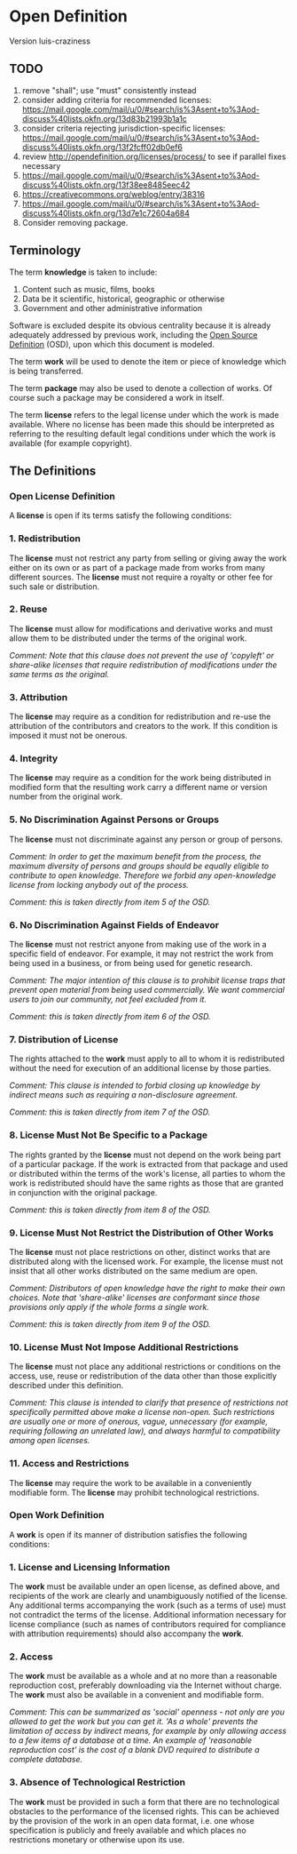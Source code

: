 # Open Definition
Version luis-craziness

## TODO

1. remove "shall"; use "must" consistently instead
2. consider adding criteria for recommended licenses: https://mail.google.com/mail/u/0/#search/is%3Asent+to%3Aod-discuss%40lists.okfn.org/13d83b21993b1a1c
3. consider criteria rejecting jurisdiction-specific licenses: https://mail.google.com/mail/u/0/#search/is%3Asent+to%3Aod-discuss%40lists.okfn.org/13f2fcff02db0ef6
3. review http://opendefinition.org/licenses/process/ to see if parallel fixes necessary
5. https://mail.google.com/mail/u/0/#search/is%3Asent+to%3Aod-discuss%40lists.okfn.org/13f38ee8485eec42
6. https://creativecommons.org/weblog/entry/38316
7. https://mail.google.com/mail/u/0/#search/is%3Asent+to%3Aod-discuss%40lists.okfn.org/13d7e1c72604a684
8. Consider removing package.

## Terminology

The term **knowledge** is taken to include:

  1. Content such as music, films, books
  2. Data be it scientific, historical, geographic or otherwise
  3. Government and other administrative information

Software is excluded despite its obvious centrality because it is
already adequately addressed by previous work, including the [Open Source
Definition](http://www.opensource.org/docs/osd) (OSD), upon which this
document is modeled.

The term **work** will be used to denote the item or piece of knowledge
which is being transferred.

The term **package** may also be used to denote a collection of works. Of
course such a package may be considered a work in itself.

The term **license** refers to the legal license under which the work is
made available. Where no license has been made this should be interpreted
as referring to the resulting default legal conditions under which the
work is available (for example copyright).

## The Definitions

### Open License Definition

A **license** is open if its terms satisfy the following conditions:

### 1. Redistribution

The **license** must not restrict any party from selling or giving away
the work either on its own or as part of a package made from works from
many different sources. The **license** must not require a royalty or
other fee for such sale or distribution.

### 2. Reuse

The **license** must allow for modifications and derivative works and
must allow them to be distributed under the terms of the original work.

*Comment: Note that this clause does not prevent the use of 'copyleft'
or share-alike licenses that require redistribution of modifications
under the same terms as the original.*

### 3. Attribution

The **license** may require as a condition for redistribution and re-use
the attribution of the contributors and creators to the work. If this
condition is imposed it must not be onerous.

### 4. Integrity

The **license** may require as a condition for the work being distributed
in modified form that the resulting work carry a different name or
version number from the original work.

### 5. No Discrimination Against Persons or Groups

The **license** must not discriminate against any person or group
of persons.

*Comment: In order to get the maximum benefit from the process, the
maximum diversity of persons and groups should be equally eligible to
contribute to open knowledge. Therefore we forbid any open-knowledge
license from locking anybody out of the process.*

*Comment: this is taken directly from item 5 of the OSD.*

### 6. No Discrimination Against Fields of Endeavor

The **license** must not restrict anyone from making use of the work in
a specific field of endeavor. For example, it may not restrict the work
from being used in a business, or from being used for genetic research.

*Comment: The major intention of this clause is to prohibit license
traps that prevent open material from being used commercially. We want
commercial users to join our community, not feel excluded from it.*

*Comment: this is taken directly from item 6 of the OSD.*

### 7. Distribution of License

The rights attached to the **work** must apply to all to whom it is
redistributed without the need for execution of an additional license
by those parties.

*Comment: This clause is intended to forbid closing up knowledge by
indirect means such as requiring a non-disclosure agreement.*

*Comment: this is taken directly from item 7 of the OSD.*

### 8. License Must Not Be Specific to a Package

The rights granted by the **license** must not depend on the work being part
of a particular package. If the work is extracted from that package and
used or distributed within the terms of the work's license, all parties
to whom the work is redistributed should have the same rights as those
that are granted in conjunction with the original package.

*Comment: this is taken directly from item 8 of the OSD.*

### 9. License Must Not Restrict the Distribution of Other Works

The **license** must not place restrictions on other, distinct works that are
distributed along with the licensed work. For example, the license must
not insist that all other works distributed on the same medium are open.

*Comment: Distributors of open knowledge have the right to make their
own choices. Note that 'share-alike' licenses are conformant since those
provisions only apply if the whole forms a single work.*

*Comment: this is taken directly from item 9 of the OSD.*

### 10. License Must Not Impose Additional Restrictions

The **license** must not place any additional restrictions or conditions
on the access, use, reuse or redistribution of the data other than those
explicitly described under this definition.

*Comment: This clause is intended to clarify that presence of restrictions
not specifically permitted above make a license non-open. Such
restrictions are usually one or more of onerous, vague, unnecessary
(for example, requiring following an unrelated law), and always harmful
to compatibility among open licenses.*

### 11. Access and Restrictions

The **license** may require the work to be available in a conveniently modifiable form. The **license** may prohibit technological restrictions.

### Open Work Definition

A **work** is open if its manner of distribution satisfies the following
conditions:

### 1. License and Licensing Information

The **work** must be available under an open license, as defined above, and 
recipients of the work are clearly and unambiguously notified of the 
license. Any additional terms accompanying the work (such as a terms
of use) must not contradict the terms of the license. Additional information necessary for license compliance (such as names of contributors required for compliance with attribution requirements) should also accompany the **work**.

### 2. Access

The **work** must be available as a whole and at no more than a
reasonable reproduction cost, preferably downloading via the Internet
without charge. The **work** must also be available in a convenient and
modifiable form. 

*Comment: This can be summarized as 'social' openness - not only are
you allowed to get the work but you can get it. 'As a whole' prevents
the limitation of access by indirect means, for example by only allowing
access to a few items of a database at a time. An example of 'reasonable 
reproduction cost' is the cost of a blank DVD required to distribute a complete database.*

### 3. Absence of Technological Restriction

The **work** must be provided in such a form that there are no
technological obstacles to the performance of the licensed rights. This
can be achieved by the provision of the work in an open data format,
i.e. one whose specification is publicly and freely available and which
places no restrictions monetary or otherwise upon its use. 
